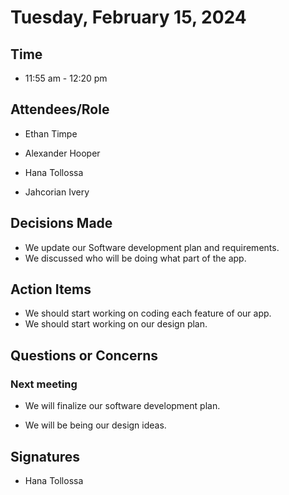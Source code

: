 # Tuesday, February 15, 2024  

## Time  

- 11:55 am - 12:20 pm  

## Attendees/Role  

- Ethan Timpe  

- Alexander Hooper 

- Hana Tollossa  

- Jahcorian Ivery   

## Decisions Made   

- We update our Software development plan and requirements.
- We discussed who will be doing what part of the app. 

## Action Items  

- We should start working on coding each feature of our app.
- We should start working on our design plan. 

## Questions or Concerns  


### Next meeting  

- We will finalize our software development plan. 

- We will be being our design ideas. 

 

## Signatures  

- Hana Tollossa


